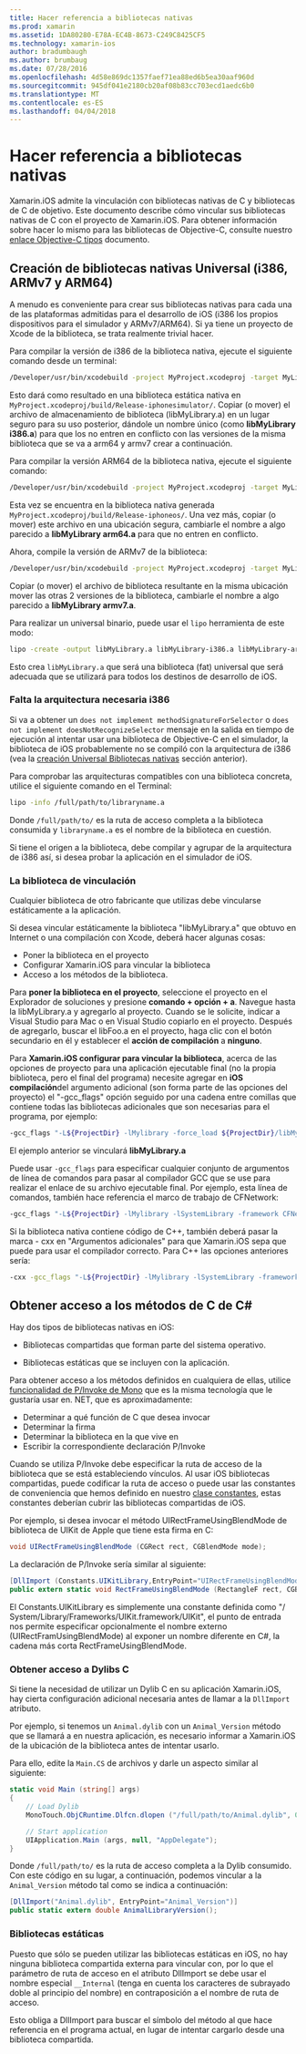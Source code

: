 ```yaml
---
title: Hacer referencia a bibliotecas nativas
ms.prod: xamarin
ms.assetid: 1DA80280-E78A-EC4B-8673-C249C8425CF5
ms.technology: xamarin-ios
author: bradumbaugh
ms.author: brumbaug
ms.date: 07/28/2016
ms.openlocfilehash: 4d58e869dc1357faef71ea88ed6b5ea30aaf960d
ms.sourcegitcommit: 945df041e2180cb20af08b83cc703ecd1aedc6b0
ms.translationtype: MT
ms.contentlocale: es-ES
ms.lasthandoff: 04/04/2018
---
```

# <a name="referencing-native-libraries"></a>Hacer referencia a bibliotecas nativas

Xamarin.iOS admite la vinculación con bibliotecas nativas de C y bibliotecas de C de objetivo. Este documento describe cómo vincular sus bibliotecas nativas de C con el proyecto de Xamarin.iOS. Para obtener información sobre hacer lo mismo para las bibliotecas de Objective-C, consulte nuestro [enlace Objective-C tipos](~/ios/platform/binding-objective-c/index.md) documento.

<a name="building_native" />

## <a name="building-universal-native-libraries-i386-armv7-and-arm64"></a>Creación de bibliotecas nativas Universal (i386, ARMv7 y ARM64)

A menudo es conveniente para crear sus bibliotecas nativas para cada una de las plataformas admitidas para el desarrollo de iOS (i386 los propios dispositivos para el simulador y ARMv7/ARM64). Si ya tiene un proyecto de Xcode de la biblioteca, se trata realmente trivial hacer.

Para compilar la versión de i386 de la biblioteca nativa, ejecute el siguiente comando desde un terminal:

```bash
/Developer/usr/bin/xcodebuild -project MyProject.xcodeproj -target MyLibrary -sdk iphonesimulator -arch i386 -configuration Release clean build
```

Esto dará como resultado en una biblioteca estática nativa en `MyProject.xcodeproj/build/Release-iphonesimulator/`. Copiar (o mover) el archivo de almacenamiento de biblioteca (libMyLibrary.a) en un lugar seguro para su uso posterior, dándole un nombre único (como **libMyLibrary i386.a**) para que los no entren en conflicto con las versiones de la misma biblioteca que se va a arm64 y armv7 crear a continuación.

Para compilar la versión ARM64 de la biblioteca nativa, ejecute el siguiente comando:

```bash
/Developer/usr/bin/xcodebuild -project MyProject.xcodeproj -target MyLibrary -sdk iphoneos -arch arm64 -configuration Release clean build
```

Esta vez se encuentra en la biblioteca nativa generada `MyProject.xcodeproj/build/Release-iphoneos/`. Una vez más, copiar (o mover) este archivo en una ubicación segura, cambiarle el nombre a algo parecido a **libMyLibrary arm64.a** para que no entren en conflicto.

Ahora, compile la versión de ARMv7 de la biblioteca:

```bash
/Developer/usr/bin/xcodebuild -project MyProject.xcodeproj -target MyLibrary -sdk iphoneos -arch armv7 -configuration Release clean build
```

Copiar (o mover) el archivo de biblioteca resultante en la misma ubicación mover las otras 2 versiones de la biblioteca, cambiarle el nombre a algo parecido a **libMyLibrary armv7.a**.

Para realizar un universal binario, puede usar el `lipo` herramienta de este modo:

```bash
lipo -create -output libMyLibrary.a libMyLibrary-i386.a libMyLibrary-arm64.a libMyLibrary-armv7.a
```

Esto crea `libMyLibrary.a` que será una biblioteca (fat) universal que será adecuada que se utilizará para todos los destinos de desarrollo de iOS.


### <a name="missing-required-architecture-i386"></a>Falta la arquitectura necesaria i386

Si va a obtener un `does not implement methodSignatureForSelector` o `does not implement doesNotRecognizeSelector` mensaje en la salida en tiempo de ejecución al intentar usar una biblioteca de Objective-C en el simulador, la biblioteca de iOS probablemente no se compiló con la arquitectura de i386 (vea la [creación Universal Bibliotecas nativas](#building_native) sección anterior).

Para comprobar las arquitecturas compatibles con una biblioteca concreta, utilice el siguiente comando en el Terminal:

```bash
lipo -info /full/path/to/libraryname.a
```

Donde `/full/path/to/` es la ruta de acceso completa a la biblioteca consumida y `libraryname.a` es el nombre de la biblioteca en cuestión.

Si tiene el origen a la biblioteca, debe compilar y agrupar de la arquitectura de i386 así, si desea probar la aplicación en el simulador de iOS.

### <a name="linking-your-library"></a>La biblioteca de vinculación

Cualquier biblioteca de otro fabricante que utilizas debe vincularse estáticamente a la aplicación. 

Si desea vincular estáticamente la biblioteca "libMyLibrary.a" que obtuvo en Internet o una compilación con Xcode, deberá hacer algunas cosas:

-  Poner la biblioteca en el proyecto
-  Configurar Xamarin.iOS para vincular la biblioteca
-  Acceso a los métodos de la biblioteca.


Para **poner la biblioteca en el proyecto**, seleccione el proyecto en el Explorador de soluciones y presione **comando + opción + a**. Navegue hasta la libMyLibrary.a y agregarlo al proyecto. Cuando se le solicite, indicar a Visual Studio para Mac o en Visual Studio copiarlo en el proyecto. Después de agregarlo, buscar el libFoo.a en el proyecto, haga clic con el botón secundario en él y establecer el **acción de compilación** a **ninguno**.

Para **Xamarin.iOS configurar para vincular la biblioteca**, acerca de las opciones de proyecto para una aplicación ejecutable final (no la propia biblioteca, pero el final del programa) necesite agregar en **iOS compilación**del argumento adicional (son forma parte de las opciones del proyecto) el "-gcc_flags" opción seguido por una cadena entre comillas que contiene todas las bibliotecas adicionales que son necesarias para el programa, por ejemplo:

```bash
-gcc_flags "-L${ProjectDir} -lMylibrary -force_load ${ProjectDir}/libMyLibrary.a"
```

El ejemplo anterior se vinculará **libMyLibrary.a**

Puede usar `-gcc_flags` para especificar cualquier conjunto de argumentos de línea de comandos para pasar al compilador GCC que se use para realizar el enlace de su archivo ejecutable final. Por ejemplo, esta línea de comandos, también hace referencia el marco de trabajo de CFNetwork:

```bash
-gcc_flags "-L${ProjectDir} -lMylibrary -lSystemLibrary -framework CFNetwork -force_load ${ProjectDir}/libMyLibrary.a"
```

Si la biblioteca nativa contiene código de C++, también deberá pasar la marca - cxx en "Argumentos adicionales" para que Xamarin.iOS sepa que puede para usar el compilador correcto. Para C++ las opciones anteriores sería:

```bash
-cxx -gcc_flags "-L${ProjectDir} -lMylibrary -lSystemLibrary -framework CFNetwork -force_load ${ProjectDir}/libMyLibrary.a"
```

<a name="Accessing_C_Methods_from_C#" />

## <a name="accessing-c-methods-from-c35"></a>Obtener acceso a los métodos de C de C&#35;

Hay dos tipos de bibliotecas nativas en iOS:

-  Bibliotecas compartidas que forman parte del sistema operativo.

-  Bibliotecas estáticas que se incluyen con la aplicación.


Para obtener acceso a los métodos definidos en cualquiera de ellas, utilice [funcionalidad de P/Invoke de Mono](http://www.mono-project.com/docs/advanced/pinvoke/) que es la misma tecnología que le gustaría usar en. NET, que es aproximadamente:

-  Determinar a qué función de C que desea invocar
-  Determinar la firma
-  Determinar la biblioteca en la que vive en
-  Escribir la correspondiente declaración P/Invoke


Cuando se utiliza P/Invoke debe especificar la ruta de acceso de la biblioteca que se está estableciendo vínculos. Al usar iOS bibliotecas compartidas, puede codificar la ruta de acceso o puede usar las constantes de conveniencia que hemos definido en nuestro [clase constantes](https://developer.xamarin.com/api/type/Constants/), estas constantes deberían cubrir las bibliotecas compartidas de iOS.

Por ejemplo, si desea invocar el método UIRectFrameUsingBlendMode de biblioteca de UIKit de Apple que tiene esta firma en C:

```csharp
void UIRectFrameUsingBlendMode (CGRect rect, CGBlendMode mode);
```

La declaración de P/Invoke sería similar al siguiente:

```csharp
[DllImport (Constants.UIKitLibrary,EntryPoint="UIRectFrameUsingBlendMode")]
public extern static void RectFrameUsingBlendMode (RectangleF rect, CGBlendMode blendMode);
```

El Constants.UIKitLibrary es simplemente una constante definida como "/ System/Library/Frameworks/UIKit.framework/UIKit", el punto de entrada nos permite especificar opcionalmente el nombre externo (UIRectFramUsingBlendMode) al exponer un nombre diferente en C#, la cadena más corta RectFrameUsingBlendMode.

<a name="Accessing_C_Dylibs" />

### <a name="accessing-c-dylibs"></a>Obtener acceso a Dylibs C

Si tiene la necesidad de utilizar un Dylib C en su aplicación Xamarin.iOS, hay cierta configuración adicional necesaria antes de llamar a la `DllImport` atributo.

Por ejemplo, si tenemos un `Animal.dylib` con un `Animal_Version` método que se llamará a en nuestra aplicación, es necesario informar a Xamarin.iOS de la ubicación de la biblioteca antes de intentar usarlo.

Para ello, edite la `Main.CS` de archivos y darle un aspecto similar al siguiente:

```csharp
static void Main (string[] args)
{
    // Load Dylib
    MonoTouch.ObjCRuntime.Dlfcn.dlopen ("/full/path/to/Animal.dylib", 0);

    // Start application
    UIApplication.Main (args, null, "AppDelegate");
}
```

Donde `/full/path/to/` es la ruta de acceso completa a la Dylib consumido. Con este código en su lugar, a continuación, podemos vincular a la `Animal_Version` método tal como se indica a continuación:

```csharp
[DllImport("Animal.dylib", EntryPoint="Animal_Version")]
public static extern double AnimalLibraryVersion();
```

<a name="Static_Libraries" />

### <a name="static-libraries"></a>Bibliotecas estáticas

Puesto que sólo se pueden utilizar las bibliotecas estáticas en iOS, no hay ninguna biblioteca compartida externa para vincular con, por lo que el parámetro de ruta de acceso en el atributo DllImport se debe usar el nombre especial `__Internal` (tenga en cuenta los caracteres de subrayado doble al principio del nombre) en contraposición a el nombre de ruta de acceso.

Esto obliga a DllImport para buscar el símbolo del método al que hace referencia en el programa actual, en lugar de intentar cargarlo desde una biblioteca compartida.

